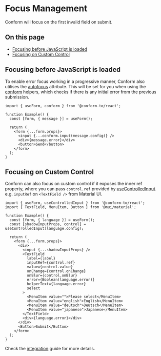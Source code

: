 # Focus Management

Conform will focus on the first invalid field on submit.

<!-- aside -->

## On this page

- [Focusing before JavaScript is loaded](#focusing-before-javascript-is-loaded)
- [Focusing on Custom Control](#focusing-on-custom-control)

<!-- /aside -->

## Focusing before JavaScript is loaded

To enable error focus working in a progressive manner, Conform also utilises the [autofocus](https://developer.mozilla.org/en-US/docs/Web/HTML/Global_attributes/autofocus) attribute. This will be set for you when using the [conform](../packages/conform-react/README.md#conform) helpers, which checks if there is any initial error from the previous submission.

```tsx
import { useForm, conform } from '@conform-to/react';

function Example() {
  const [form, { message }] = useForm();

  return (
    <form {...form.props}>
      <input {...conform.input(message.config)} />
      <div>{message.error}</div>
      <button>Send</button>
    </form>
  );
}
```

## Focusing on Custom Control

Conform can also focus on custom control if it exposes the inner ref property, where you can pass `control.ref` provided by [useControlledInput](../packages/conform-react/README.md#usecontrolledinput). e.g. `inputRef` on `<TextField />` from Material UI.

```tsx
import { useForm, useControlledInput } from '@conform-to/react';
import { TextField, MenuItem, Button } from '@mui/material';

function Example() {
  const [form, { language }] = useForm();
  const [shadowInputProps, control] = useControlledInput(language.config);

  return (
    <form {...form.props}>
      <div>
        <input {...shadowInputProps} />
        <TextField
          label={label}
          inputRef={control.ref}
          value={control.value}
          onChange={control.onChange}
          onBlur={control.onBlur}
          error={Boolean(language.error)}
          helperText={language.error}
          select
        >
          <MenuItem value="">Please select</MenuItem>
          <MenuItem value="english">English</MenuItem>
          <MenuItem value="deutsch">Deutsch</MenuItem>
          <MenuItem value="japanese">Japanese</MenuItem>
        </TextField>
        <div>{language.error}</div>
      </div>
      <Button>Submit</Button>
    </form>
  );
}
```

Check the [integration](/docs/integrations.md) guide for more details.

